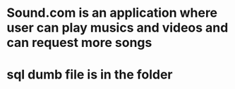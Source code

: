  # Sound.com is an application where user can play musics and videos and can request more songs


# sql dumb file is in the folder
